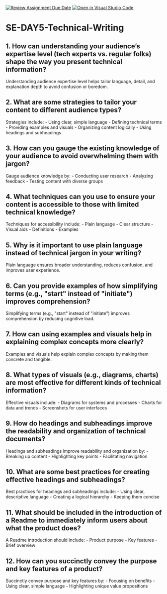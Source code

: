 [![Review Assignment Due Date](https://classroom.github.com/assets/deadline-readme-button-22041afd0340ce965d47ae6ef1cefeee28c7c493a6346c4f15d667ab976d596c.svg)](https://classroom.github.com/a/zsAR-pyY)
[![Open in Visual Studio Code](https://classroom.github.com/assets/open-in-vscode-2e0aaae1b6195c2367325f4f02e2d04e9abb55f0b24a779b69b11b9e10269abc.svg)](https://classroom.github.com/online_ide?assignment_repo_id=15800310&assignment_repo_type=AssignmentRepo)
# SE-DAY5-Technical-Writing
## 1. How can understanding your audience’s expertise level (tech experts vs. regular folks) shape the way you present technical information?
 Understanding audience expertise level helps tailor language, detail, and explanation depth to avoid confusion or boredom.
## 2. What are some strategies to tailor your content to different audience types?
 Strategies include:
    - Using clear, simple language
    - Defining technical terms
    - Providing examples and visuals
    - Organizing content logically
    - Using headings and subheadings
## 3. How can you gauge the existing knowledge of your audience to avoid overwhelming them with jargon?
 Gauge audience knowledge by:
    - Conducting user research
    - Analyzing feedback
    - Testing content with diverse groups
## 4. What techniques can you use to ensure your content is accessible to those with limited technical knowledge?
Techniques for accessibility include:
    - Plain language
    - Clear structure
    - Visual aids
    - Definitions
    - Examples

## 5. Why is it important to use plain language instead of technical jargon in your writing?
 Plain language ensures broader understanding, reduces confusion, and improves user experience.
## 6. Can you provide examples of how simplifying terms (e.g., "start" instead of "initiate") improves comprehension?
Simplifying terms (e.g., "start" instead of "initiate") improves comprehension by reducing cognitive load.
## 7. How can using examples and visuals help in explaining complex concepts more clearly?
 Examples and visuals help explain complex concepts by making them concrete and tangible.
## 8. What types of visuals (e.g., diagrams, charts) are most effective for different kinds of technical information?
 Effective visuals include:
    - Diagrams for systems and processes
    - Charts for data and trends
    - Screenshots for user interfaces

## 9. How do headings and subheadings improve the readability and organization of technical documents?
 Headings and subheadings improve readability and organization by:
    - Breaking up content
    - Highlighting key points
    - Facilitating navigation

## 10. What are some best practices for creating effective headings and subheadings?
Best practices for headings and subheadings include:
    - Using clear, descriptive language
    - Creating a logical hierarchy
    - Keeping them concise
## 11. What should be included in the introduction of a Readme to immediately inform users about what the product does?
 A Readme introduction should include:
    - Product purpose
    - Key features
    - Brief overview

## 12. How can you succinctly convey the purpose and key features of a product?
 Succinctly convey purpose and key features by:
    - Focusing on benefits
    - Using clear, simple language
    - Highlighting unique value propositions
